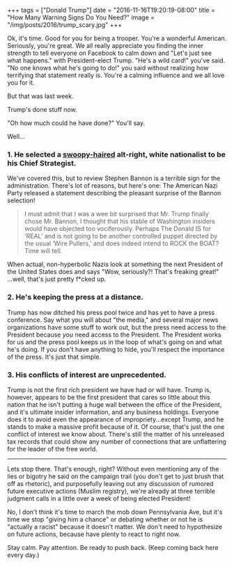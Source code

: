 +++
tags = ["Donald Trump"]
date = "2016-11-16T19:20:19-08:00"
title = "How Many Warning Signs Do You Need?"
image = "/img/posts/2016/trump_scary.jpg"
+++

Ok, it's time. Good for you for being a trooper. You're a wonderful American. Seriously, you're great. We all really appreciate you finding the inner strength to tell everyone on Facebook to calm down and "Let's just see what happens." with President-elect Trump. "He's a wild card!" you've said. "No one knows what he's going to do!" you said without realizing how terrifying that statement really is. You're a calming influence and we all love you for it.

But that was last week.

Trump's done stuff now.

"Oh how much could he have done?" You'll say.

Well...

### 1. He selected a [swoopy-haired](/2016/11/the-new-karl-rove-has-swoopy-hair/) alt-right, white nationalist to be his Chief Strategist.

We've covered this, but to review Stephen Bannon is a terrible sign for the administration. There's lot of reasons, but here's one: The American Nazi Party released a statement describing the pleasant surprise of the Bannon selection!

> I must admit that I was a wee bit surprised that Mr. Trump finally chose Mr. Bannon, I thought that his stable of Washington insiders would have objected too vociferously. Perhaps The Donald IS for ‘REAL’ and is not going to be another controlled puppet directed by the usual ‘Wire Pullers,’ and does indeed intend to ROCK the BOAT? Time will tell.

When actual, non-hyperbolic Nazis look at something the next President of the United States does and says "Wow, seriously?! That's freaking great!" ...well, that's just pretty f*cked up.

### 2. He's keeping the press at a distance.

Trump has now ditched his press pool twice and has yet to have a press conference. Say what you will about "the media," and several major news organizations have some stuff to work out, but the press need access to the President because _you_ need access to the President. The President works for us and the press pool keeps us in the loop of what's going on and what he's doing. If you don't have anything to hide, you'll respect the importance of the press. It's just that simple.

### 3. His conflicts of interest are unprecedented.

Trump is not the first rich president we have had or will have. Trump is, however, appears to be the first president that cares so little about this nation that he isn't putting a huge wall between the office of the President, and it's ultimate insider information, and any business holdings. Everyone does it to avoid even the appearance of impropriety...except Trump, and he stands to make a massive profit because of it. Of course, that's just the one conflict of interest we know about. There's still the matter of his unreleased tax records that could show any number of connections that are unflattering for the leader of the free world.

---

Lets stop there. That's enough, right? Without even mentioning any of the lies or bigotry he said on the campaign trail (you don't get to just brush that off as rhetoric), and purposefully leaving out any discussion of rumored future executive actions (Muslim registry), we're already at three terrible judgment calls in a little over a week of being elected President!

No, I don't think it's time to march the mob down Pennsylvania Ave, but it's time we stop "giving him a chance" or debating whether or not he is "actually a racist" because it doesn't matter. We don't need to hypothesize on future actions, because have plenty to react to right now.

Stay calm. Pay attention. Be ready to push back. (Keep coming back here every day.)